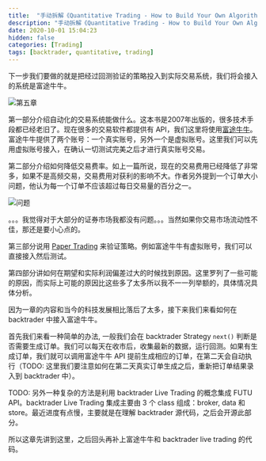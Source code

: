 ```yaml
---
title:  "手动拆解《Quantitative Trading - How to Build Your Own Algorithmic Trading Business》（五）"
description: "手动拆解《Quantitative Trading - How to Build Your Own Algorithmic Trading Business》（五）"
date: 2020-10-01 15:04:23
hidden: false
categories: [Trading]
tags: [backtrader, quantitative, trading]
---
```


下一步我们要做的就是把经过回测验证的策略投入到实际交易系统，我们将会接入的系统是富途牛牛。

![第五章]({{site.url}}/images/2020-10-01-qt-htbyoatb-5/c5.png "第五章")

第一部分介绍自动化的交易系统能做什么。这本书是2007年出版的，很多技术手段都已经老旧了。现在很多的交易软件都提供有 API，我们这里将使用[富途牛牛](https://github.com/FutunnOpen/py-futu-api)。富途牛牛提供了两个账号：一个真实账号，另外一个是虚拟账号。这里我们可以先用虚拟账号接入，在确认一切测试完美之后才进行真实账号交易。

第二部分介绍如何降低交易费率。如上一篇所说，现在的交易费用已经降低了非常多，如果不是高频交易，交易费用对获利的影响不大。作者另外提到一个订单大小问题，他认为每一个订单不应该超过每日交易量的百分之一。

![问题]({{site.url}}/images/2020-10-01-qt-htbyoatb-4/question.jpeg "问题")

。。。我觉得对于大部分的证券市场我都没有问题。。。当然如果你交易市场流动性不佳，那还是要小心点的。

第三部分说用 [Paper Trading](https://www.investopedia.com/terms/p/papertrade.asp#:~:text=A%20paper%20trade%20is%20a,risking%20money%20in%20live%20markets.) 来验证策略。例如富途牛牛有虚拟账号，我们可以直接接入然后测试。

第四部分讲如何在期望和实际利润偏差过大的时候找到原因。这里罗列了一些可能的原因，而实际上可能的原因比这些多了太多所以我不一一列举额的，具体情况具体分析。

因为一章的内容和当今的科技发展相比落后了太多，接下来我们来看如何在 backtrader 中接入富途牛牛。

首先我们来看一种简单的办法, 一般我们会在 backtrader Strategy `next()` 判断是否需要生成订单。我们可以每天在收市后，收集最新的数据，运行回测。如果有生成订单，我们就可以调用富途牛牛 API 提前生成相应的订单，在第二天会自动执行（TODO: 这里我们要注意如何在第二天真实订单生成之后，重新把订单结果录入到 backtrader 中）。

TODO: 另外一种复杂的方法是利用 backtrader Live Trading 的概念集成 FUTU API。backtrader Live Trading 集成主要由 3 个 class 组成：broker, data 和 store。最近进度有点慢，主要就是在理解 backtrader 源代码，之后会开源此部分。

所以这章先讲到这里，之后回头再补上富途牛牛和 backtrader live trading 的代码。